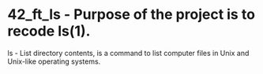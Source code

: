 # 42_ft_ls - Purpose of the project is to recode ls(1).

ls - List directory contents, is a command to list computer files in Unix and Unix-like operating systems.


